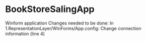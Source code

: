 # BookStoreSalingApp
Winform application
Changes needed to be done:
In 1.RepresentationLayer/WinForms/App.config: Change connection information (line 4)
